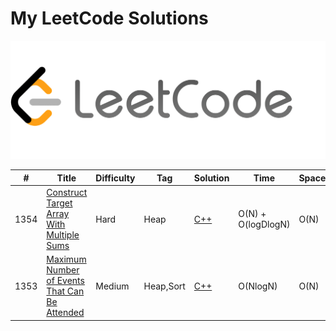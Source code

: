 # My LeetCode Solutions  
![cover](cover.png)

| # | Title | Difficulty | Tag | Solution | Time | Space |
|---| ----- | ---------- | --- | -------- | ---- | ----- |
|1354|[Construct Target Array With Multiple Sums](https://leetcode.com/problems/construct-target-array-with-multiple-sums/) |Hard|Heap|[C++](1354.cpp)|O(N) + O(logDlogN)|O(N)|
|1353|[Maximum Number of Events That Can Be Attended](https://leetcode.com/problems/maximum-number-of-events-that-can-be-attended/) |Medium|Heap,Sort|[C++](1353.cpp)|O(NlogN)|O(N)|